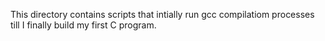 This directory contains scripts that intially run gcc compilatiom processes till I finally build my first C program.
